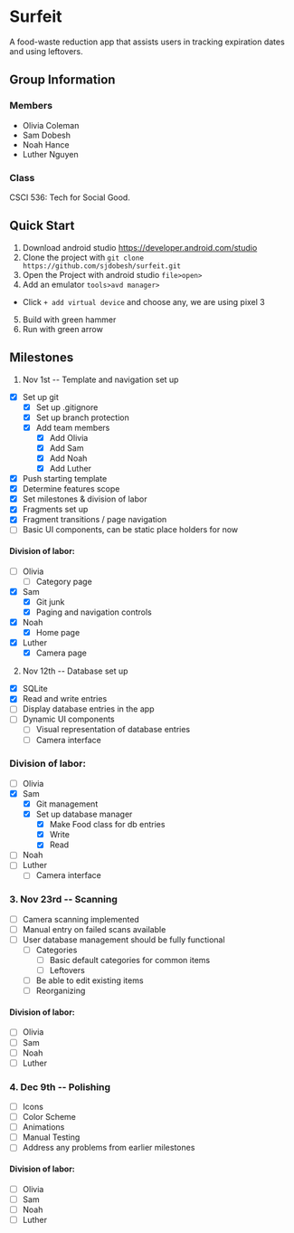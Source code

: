 # Surfeit
A food-waste reduction app that assists users in tracking
expiration dates and using leftovers.

## Group Information
### Members
- Olivia Coleman
- Sam Dobesh
- Noah Hance
- Luther Nguyen

### Class
CSCI 536: Tech for Social Good.

## Quick Start
1. Download android studio https://developer.android.com/studio
2. Clone the project with `git clone https://github.com/sjdobesh/surfeit.git`
3. Open the Project with android studio `file>open>`
4. Add an emulator `tools>avd manager>`
  - Click `+ add virtual device` and choose any, we are using pixel 3
5. Build with green hammer
6. Run with green arrow

## Milestones
1. Nov 1st -- Template and navigation set up
  - [X] Set up git
    - [X] Set up .gitignore 
    - [X] Set up branch protection
    - [X] Add team members
      - [X] Add Olivia
      - [X] Add Sam
      - [X] Add Noah
      - [X] Add Luther
  - [X] Push starting template
  - [X] Determine features scope
  - [X] Set milestones & division of labor
  - [X] Fragments set up
  - [X] Fragment transitions / page navigation
  - [ ] Basic UI components, can be static place holders for now

#### Division of labor:
- [ ] Olivia
  - [ ] Category page
- [X] Sam
  - [X] Git junk
  - [X] Paging and navigation controls
- [X] Noah
  - [X] Home page
- [X] Luther
  - [X] Camera page

2. Nov 12th -- Database set up
  - [X] SQLite
  - [X] Read and write entries
  - [ ] Display database entries in the app
  - [ ] Dynamic UI components
    - [ ] Visual representation of database entries
    - [ ] Camera interface

  ### Division of labor:
  - [ ] Olivia
  - [X] Sam
    - [X] Git management
    - [X] Set up database manager
      - [X] Make Food class for db entries
      - [X] Write
      - [X] Read
  - [ ] Noah
  - [ ] Luther
    - [ ] Camera interface

### 3. Nov 23rd -- Scanning
- [ ] Camera scanning implemented
- [ ] Manual entry on failed scans available
- [ ] User database management should be fully functional
  - [ ] Categories
    - [ ] Basic default categories for common items
    - [ ] Leftovers
  - [ ] Be able to edit existing items
  - [ ] Reorganizing

#### Division of labor:
- [ ] Olivia
- [ ] Sam
- [ ] Noah
- [ ] Luther

### 4. Dec 9th -- Polishing
- [ ] Icons
- [ ] Color Scheme
- [ ] Animations
- [ ] Manual Testing
- [ ] Address any problems from earlier milestones

#### Division of labor:
- [ ] Olivia
- [ ] Sam
- [ ] Noah
- [ ] Luther
